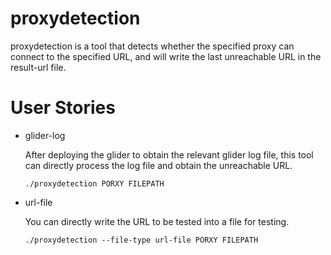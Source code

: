 # proxydetection
proxydetection is a tool that detects whether the specified proxy can connect to the specified URL, and will write the last unreachable URL in the result-url file.

# User Stories

* glider-log

  After deploying the glider to obtain the relevant glider log file, this tool can directly process the log file and obtain the unreachable URL.
  ```
  ./proxydetection PORXY FILEPATH
  ```

 * url-file
 
   You can directly write the URL to be tested into a file for testing.
   ```
   ./proxydetection --file-type url-file PORXY FILEPATH
   ```

